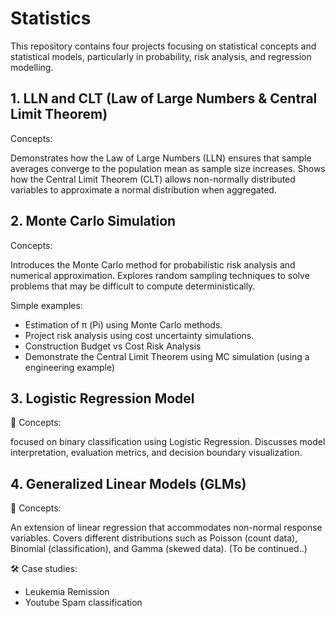 # Statistics

This repository contains four projects focusing on statistical concepts and statistical models, particularly in probability, risk analysis, and regression modelling.

## 1. LLN and CLT (Law of Large Numbers & Central Limit Theorem)

Concepts:

Demonstrates how the Law of Large Numbers (LLN) ensures that sample averages converge to the population mean as sample size increases.
Shows how the Central Limit Theorem (CLT) allows non-normally distributed variables to approximate a normal distribution when aggregated.

## 2. Monte Carlo Simulation

Concepts:

Introduces the Monte Carlo method for probabilistic risk analysis and numerical approximation.
Explores random sampling techniques to solve problems that may be difficult to compute deterministically.

Simple examples:

- Estimation of π (Pi) using Monte Carlo methods.
- Project risk analysis using cost uncertainty simulations.
- Construction Budget vs Cost Risk Analysis
- Demonstrate the Central Limit Theorem using MC simulation (using a engineering example)

## 3. Logistic Regression Model

📌 Concepts:

focused on binary classification using Logistic Regression.
Discusses model interpretation, evaluation metrics, and decision boundary visualization.

## 4. Generalized Linear Models (GLMs)

📌 Concepts:

An extension of linear regression that accommodates non-normal response variables.
Covers different distributions such as Poisson (count data), Binomial (classification), and Gamma (skewed data). (To be continued..)

🛠 Case studies:

- Leukemia Remission
- Youtube Spam classification
